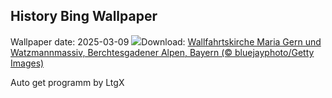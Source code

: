 ## History Bing Wallpaper
Wallpaper date: 2025-03-09
![](https://www.bing.com/th?id=OHR.BavarianAlpsMariaGern_DE-DE4506132433_UHD.jpg&w=1000)Download: [Wallfahrtskirche Maria Gern und Watzmannmassiv, Berchtesgadener Alpen, Bayern (© bluejayphoto/Getty Images)](https://www.bing.com/th?id=OHR.BavarianAlpsMariaGern_DE-DE4506132433_UHD.jpg)

Auto get programm by LtgX
